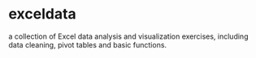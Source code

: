 # exceldata
a collection of Excel data analysis and visualization exercises, including data cleaning, pivot tables and basic functions.
